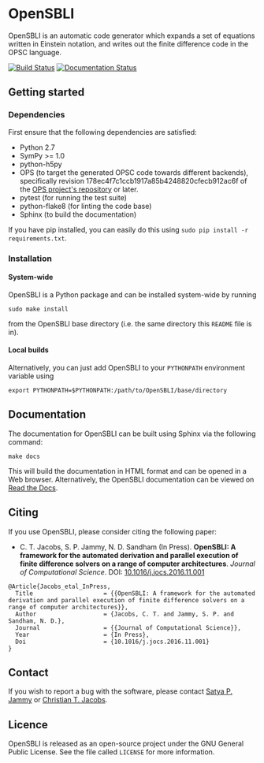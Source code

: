 # OpenSBLI

OpenSBLI is an automatic code generator which expands a set of equations written in Einstein notation, and writes out the finite difference code in the OPSC language.

[![Build Status](https://travis-ci.org/opensbli/opensbli.svg?branch=master)](https://travis-ci.org/opensbli/opensbli)
[![Documentation Status](https://readthedocs.org/projects/opensbli/badge/?version=latest)](http://opensbli.readthedocs.io/en/latest/?badge=latest)

## Getting started

### Dependencies
First ensure that the following dependencies are satisfied:

* Python 2.7
* SymPy >= 1.0
* python-h5py
* OPS (to target the generated OPSC code towards different backends), specifically revision 178ec4f7c1ccb1917a85b4248820cfecb912ac6f of the [OPS project's repository](https://github.com/gihanmudalige/OPS) or later.
* pytest (for running the test suite)
* python-flake8 (for linting the code base)
* Sphinx (to build the documentation)

If you have pip installed, you can easily do this using `sudo pip install -r requirements.txt`.

### Installation

#### System-wide
OpenSBLI is a Python package and can be installed system-wide by running

```
sudo make install
```

from the OpenSBLI base directory (i.e. the same directory this `README` file is in).

#### Local builds
Alternatively, you can just add OpenSBLI to your `PYTHONPATH` environment variable using

```
export PYTHONPATH=$PYTHONPATH:/path/to/OpenSBLI/base/directory
```

## Documentation
The documentation for OpenSBLI can be built using Sphinx via the following command:

```
make docs
```

This will build the documentation in HTML format and can be opened in a Web browser. Alternatively, the OpenSBLI documentation can be viewed on [Read the Docs](http://opensbli.readthedocs.io/).

## Citing

If you use OpenSBLI, please consider citing the following paper:

* C. T. Jacobs, S. P. Jammy, N. D. Sandham (In Press). **OpenSBLI: A framework for the automated derivation and parallel execution of finite difference solvers on a range of computer architectures**. *Journal of Computational Science*. DOI: [10.1016/j.jocs.2016.11.001](http://dx.doi.org/10.1016/j.jocs.2016.11.001)

```
@Article{Jacobs_etal_InPress,
  Title                    = {{OpenSBLI: A framework for the automated derivation and parallel execution of finite difference solvers on a range of computer architectures}},
  Author                   = {Jacobs, C. T. and Jammy, S. P. and Sandham, N. D.},
  Journal                  = {{Journal of Computational Science}},
  Year                     = {In Press},
  Doi                      = {10.1016/j.jocs.2016.11.001}
}
```

## Contact
If you wish to report a bug with the software, please contact [Satya P. Jammy](mailto:S.P.Jammy@soton.ac.uk) or [Christian T. Jacobs](mailto:C.T.Jacobs@soton.ac.uk).

## Licence
OpenSBLI is released as an open-source project under the GNU General Public License. See the file called `LICENSE` for more information.
